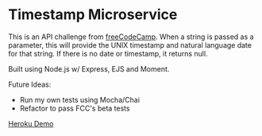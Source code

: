 # Timestamp Microservice

This is an API challenge from [freeCodeCamp](https://www.freecodecamp.com/challenges/timestamp-microservice). When a string is passed as a parameter, this will provide the UNIX timestamp and natural language date for that string. If there is no date or timestamp, it returns null.

Built using Node.js w/ Express, EJS and Moment.

Future Ideas:
- Run my own tests using Mocha/Chai
- Refactor to pass FCC's beta tests

[Heroku Demo](https://radiant-journey-45459.herokuapp.com/)
